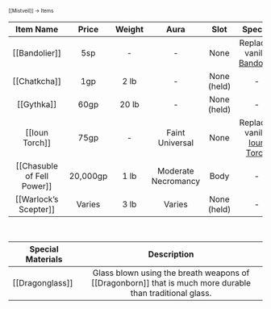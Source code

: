 <sup><sup>[[Mistveil]] → Items</sup></sup> 

| Item Name | Price | Weight | Aura | Slot | Special |
|:-----------:|:-------:|:--------:|:------:|:------:|:------:|
|      [[Bandolier]]     |    5sp   |   -     |   -   |   None   |   Replaces vanilla [Bandolier](https://www.aonprd.com/EquipmentMiscDisplay.aspx?ItemName=Bandolier)   |
|     [[Chatkcha]]      |   1gp    |    2 lb    |   -   |   None (held)   |   -   |
|     [[Gythka]]      |    60gp   |    20 lb    |   -   |   None (held)   |   -   |
|     [[Ioun Torch]]      |   75gp    |    -    |  Faint Universal    |    None  |   Replaces vanilla [Ioun Torch](https://www.d20pfsrd.com/magic-items/wondrous-items/h-l/ioun-torch/)   |
|     [[Chasuble of Fell Power]]      |   20,000gp    |    1 lb    |   Moderate Necromancy   |   Body   |   -   |
|     [[Warlock’s Scepter]]      |   Varies    |    3 lb    |   Varies   |    None (held)  |   -   |
<br>

| Special Materials |                                              Description                                             |
|-------------------|:----------------------------------------------------------------------------------------------------:|
| [[Dragonglass]]       | Glass blown using the breath weapons of [[Dragonborn]] that is much more durable than traditional glass. |